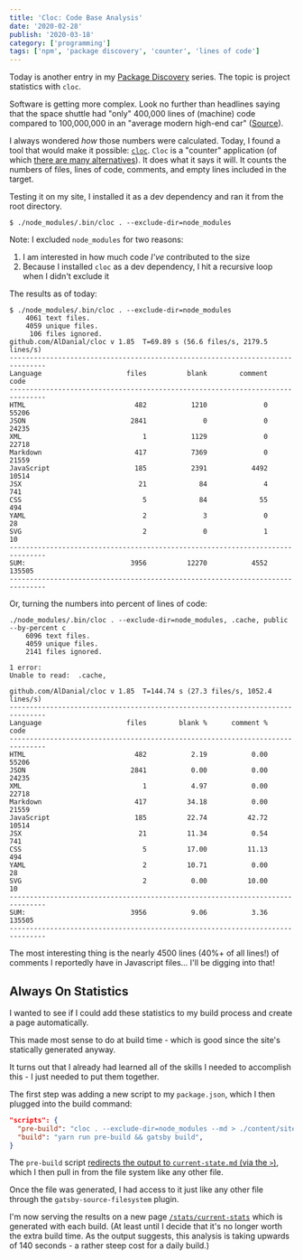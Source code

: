 ```yaml
---
title: 'Cloc: Code Base Analysis'
date: '2020-02-28'
publish: '2020-03-18'
category: ['programming']
tags: ['npm', 'package discovery', 'counter', 'lines of code']
---
```


Today is another entry in my [Package Discovery](../../../tags/package-discovery/) series. The topic is project statistics with `cloc`.

Software is getting more complex. Look no further than headlines saying that the space shuttle had "only" 400,000 lines of (machine) code compared to 100,000,000 in an "average modern high-end car" ([Source](https://www.visualcapitalist.com/millions-lines-of-code/)).

I always wondered _how_ those numbers were calculated. Today, I found a tool that would make it possible: [`cloc`](https://github.com/AlDanial/cloc). `Cloc` is a "counter" application (of which [there are many alternatives](https://github.com/AlDanial/cloc#other-counters-)). It does what it says it will. It counts the numbers of files, lines of code, comments, and empty lines included in the target.

Testing it on my site, I installed it as a dev dependency and ran it from the root directory.

```shell
$ ./node_modules/.bin/cloc . --exclude-dir=node_modules
```

Note: I excluded `node_modules` for two reasons:

1. I am interested in how much code _I've_ contributed to the size
2. Because I installed `cloc` as a dev dependency, I hit a recursive loop when I didn't exclude it

The results as of today:

```shell
$ ./node_modules/.bin/cloc . --exclude-dir=node_modules
    4061 text files.
    4059 unique files.
     106 files ignored.
github.com/AlDanial/cloc v 1.85  T=69.89 s (56.6 files/s, 2179.5 lines/s)
-------------------------------------------------------------------------------
Language                     files          blank        comment           code
-------------------------------------------------------------------------------
HTML                           482           1210              0          55206
JSON                          2841              0              0          24235
XML                              1           1129              0          22718
Markdown                       417           7369              0          21559
JavaScript                     185           2391           4492          10514
JSX                             21             84              4            741
CSS                              5             84             55            494
YAML                             2              3              0             28
SVG                              2              0              1             10
-------------------------------------------------------------------------------
SUM:                          3956          12270           4552         135505
-------------------------------------------------------------------------------
```

Or, turning the numbers into percent of lines of code:

```shell
./node_modules/.bin/cloc . --exclude-dir=node_modules, .cache, public --by-percent c
    6096 text files.
    4059 unique files.
    2141 files ignored.

1 error:
Unable to read:  .cache,

github.com/AlDanial/cloc v 1.85  T=144.74 s (27.3 files/s, 1052.4 lines/s)
-------------------------------------------------------------------------------
Language                     files        blank %      comment %           code
-------------------------------------------------------------------------------
HTML                           482           2.19           0.00          55206
JSON                          2841           0.00           0.00          24235
XML                              1           4.97           0.00          22718
Markdown                       417          34.18           0.00          21559
JavaScript                     185          22.74          42.72          10514
JSX                             21          11.34           0.54            741
CSS                              5          17.00          11.13            494
YAML                             2          10.71           0.00             28
SVG                              2           0.00          10.00             10
-------------------------------------------------------------------------------
SUM:                          3956           9.06           3.36         135505
-------------------------------------------------------------------------------
```

The most interesting thing is the nearly 4500 lines (40%+ of all lines!) of comments I reportedly have in Javascript files... I'll be digging into that!

## Always On Statistics

I wanted to see if I could add these statistics to my build process and create a page automatically.

This made most sense to do at build time - which is good since the site's statically generated anyway.

It turns out that I already had learned all of the skills I needed to accomplish this - I just needed to put them together.

The first step was adding a new script to my `package.json`, which I then plugged into the build command:

```json
"scripts": {
  "pre-build": "cloc . --exclude-dir=node_modules --md > ./content/site-stats/current-state.md",
  "build": "yarn run pre-build && gatsby build",
}
```

The `pre-build` script [redirects the output to `current-state.md` (via the `>`)](../../2019-12-20/angled-brackets-bash-scripting/), which I then pull in from the file system like any other file.

Once the file was generated, I had access to it just like any other file through the `gatsby-source-filesystem` plugin.

I'm now serving the results on a new page [`/stats/current-stats`](../../../stats/current-stats) which is generated with each build. (At least until I decide that it's no longer worth the extra build time. As the output suggests, this analysis is taking upwards of 140 seconds - a rather steep cost for a daily build.)
